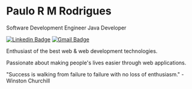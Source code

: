 

<!--
### Hi there 👋
**mrpaulo/mrpaulo** is a ✨ _special_ ✨ repository because its `README.md` (this file) appears on your GitHub profile.

Here are some ideas to get you started:

- 🔭 I’m currently working on ...
- 🌱 I’m currently learning ...
- 👯 I’m looking to collaborate on ...
- 🤔 I’m looking for help with ...
- 💬 Ask me about ...
- 📫 How to reach me: ...
- 😄 Pronouns: ...
- ⚡ Fun fact: ...
-->

# Paulo R M Rodrigues

Software Development Engineer 
Java Developer

[![Linkedin Badge](https://img.shields.io/badge/-Paulo%20Rodrigues-6633cc?style=flat-square&logo=Linkedin&logoColor=white&link=https://www.linkedin.com/in/paulo-ricardo-melo-rodrigues/)](https://www.linkedin.com/in/paulo-ricardo-melo-rodrigues/) 
[![Gmail Badge](https://img.shields.io/badge/-86pr.mr@gmail.com-6633cc?style=flat-square&logo=Gmail&logoColor=white&link=mailto:86pr.mr@gmail.com)](mailto:86pr.mr@gmail.com)

Enthusiast of the best web & web development technologies.

Passionate about making people's lives easier through web applications. 

"Success is walking from failure to failure with no loss of enthusiasm." -Winston Churchill
